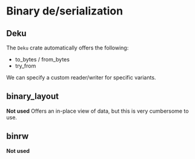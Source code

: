# Binary de/serialization

## Deku
The `Deku` crate automatically offers the following:
- to_bytes / from_bytes
- try_from

We can specify a custom reader/writer for specific variants.

## binary_layout

**Not used**
Offers an in-place view of data, but this is very cumbersome to use.

## binrw

**Not used**

